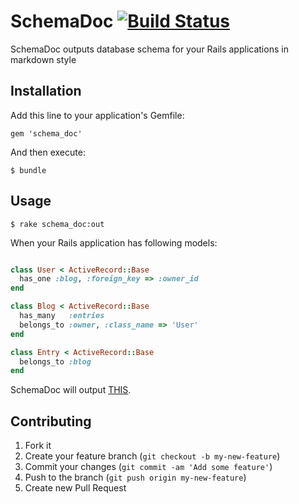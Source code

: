 # SchemaDoc [![Build Status](https://secure.travis-ci.org/mizoR/schema_doc.png)](https://travis-ci.org/mizoR/schema_doc) 

SchemaDoc outputs database schema for your Rails applications in markdown style

## Installation

Add this line to your application's Gemfile:

    gem 'schema_doc'

And then execute:

    $ bundle

## Usage

```
$ rake schema_doc:out
```

When your Rails application has following models:

```ruby

class User < ActiveRecord::Base
  has_one :blog, :foreign_key => :owner_id
end

class Blog < ActiveRecord::Base
  has_many   :entries
  belongs_to :owner, :class_name => 'User'
end

class Entry < ActiveRecord::Base
  belongs_to :blog
end
```

SchemaDoc will output [THIS](https://github.com/mizoR/schema_doc/tree/master/example/sample_output.md).

## Contributing

1. Fork it
2. Create your feature branch (`git checkout -b my-new-feature`)
3. Commit your changes (`git commit -am 'Add some feature'`)
4. Push to the branch (`git push origin my-new-feature`)
5. Create new Pull Request

